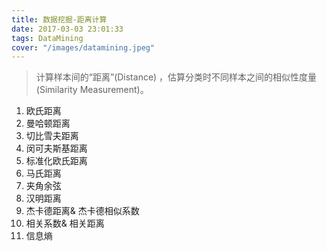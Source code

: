 ```yaml
---
title: 数据挖掘-距离计算
date: 2017-03-03 23:01:33
tags: DataMining
cover: "/images/datamining.jpeg"
---
```


> 计算样本间的“距离”(Distance) ，估算分类时不同样本之间的相似性度量(Similarity Measurement)。

1. 欧氏距离
2. 曼哈顿距离
3. 切比雪夫距离
4. 闵可夫斯基距离
5. 标准化欧氏距离
6. 马氏距离
7. 夹角余弦
8. 汉明距离
9. 杰卡德距离& 杰卡德相似系数
10. 相关系数& 相关距离
11. 信息熵
